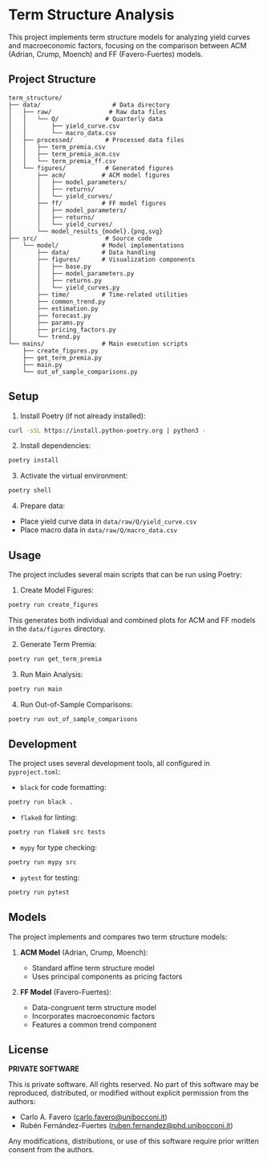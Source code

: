 # Term Structure Analysis

This project implements term structure models for analyzing yield curves and macroeconomic factors, focusing on the comparison between ACM (Adrian, Crump, Moench) and FF (Favero-Fuertes) models.

## Project Structure

```
term_structure/
├── data/                    # Data directory
│   ├── raw/                # Raw data files
│   │   └── Q/             # Quarterly data
│   │       ├── yield_curve.csv
│   │       └── macro_data.csv
│   ├── processed/         # Processed data files
│   │   ├── term_premia.csv
│   │   ├── term_premia_acm.csv
│   │   └── term_premia_ff.csv
│   └── figures/           # Generated figures
│       ├── acm/          # ACM model figures
│       │   ├── model_parameters/
│       │   ├── returns/
│       │   └── yield_curves/
│       ├── ff/           # FF model figures
│       │   ├── model_parameters/
│       │   ├── returns/
│       │   └── yield_curves/
│       └── model_results_{model}.{png,svg}
├── src/                   # Source code
│   └── model/            # Model implementations
│       ├── data/         # Data handling
│       ├── figures/      # Visualization components
│       │   ├── base.py
│       │   ├── model_parameters.py
│       │   ├── returns.py
│       │   └── yield_curves.py
│       ├── time/         # Time-related utilities
│       ├── common_trend.py
│       ├── estimation.py
│       ├── forecast.py
│       ├── params.py
│       ├── pricing_factors.py
│       └── trend.py
└── mains/                # Main execution scripts
    ├── create_figures.py
    ├── get_term_premia.py
    ├── main.py
    └── out_of_sample_comparisons.py
```

## Setup

1. Install Poetry (if not already installed):
```bash
curl -sSL https://install.python-poetry.org | python3 -
```

2. Install dependencies:
```bash
poetry install
```

3. Activate the virtual environment:
```bash
poetry shell
```

4. Prepare data:
- Place yield curve data in `data/raw/Q/yield_curve.csv`
- Place macro data in `data/raw/Q/macro_data.csv`

## Usage

The project includes several main scripts that can be run using Poetry:

1. Create Model Figures:
```bash
poetry run create_figures
```
This generates both individual and combined plots for ACM and FF models in the `data/figures` directory.

2. Generate Term Premia:
```bash
poetry run get_term_premia
```

3. Run Main Analysis:
```bash
poetry run main
```

4. Run Out-of-Sample Comparisons:
```bash
poetry run out_of_sample_comparisons
```

## Development

The project uses several development tools, all configured in `pyproject.toml`:

- `black` for code formatting:
```bash
poetry run black .
```

- `flake8` for linting:
```bash
poetry run flake8 src tests
```

- `mypy` for type checking:
```bash
poetry run mypy src
```

- `pytest` for testing:
```bash
poetry run pytest
```

## Models

The project implements and compares two term structure models:

1. **ACM Model** (Adrian, Crump, Moench):
   - Standard affine term structure model
   - Uses principal components as pricing factors

2. **FF Model** (Favero-Fuertes):
   - Data-congruent term structure model
   - Incorporates macroeconomic factors
   - Features a common trend component

## License

**PRIVATE SOFTWARE**

This is private software. All rights reserved. No part of this software may be reproduced, distributed, or modified without explicit permission from the authors:

- Carlo A. Favero (carlo.favero@unibocconi.it)
- Rubén Fernández-Fuertes (ruben.fernandez@phd.unibocconi.it)

Any modifications, distributions, or use of this software require prior written consent from the authors. 